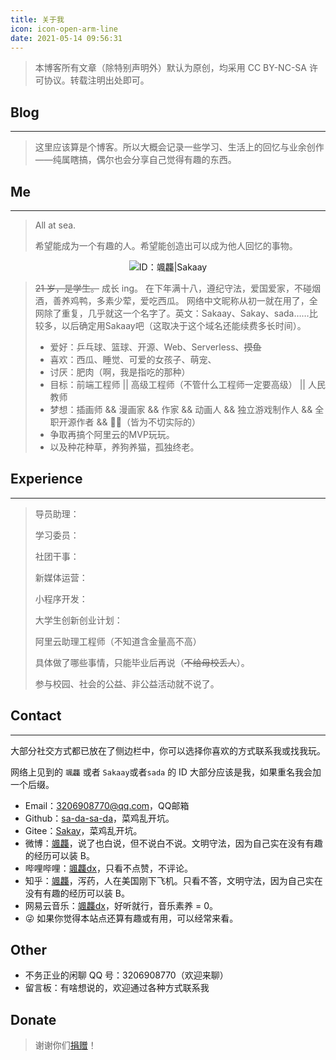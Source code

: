 ```yaml
---
title: 关于我
icon: icon-open-arm-line
date: 2021-05-14 09:56:31
---
```




<div class="warning">
<blockquote>
<p>
本博客所有文章（除特别声明外）默认为原创，均采用 CC BY-NC-SA 许可协议。转载注明出处即可。
</p>
</blockquote>
</div>

## Blog

----

>这里应该算是个博客。所以大概会记录一些学习、生活上的回忆与业余创作——纯属瞎搞，偶尔也会分享自己觉得有趣的东西。

## Me

-----

>All at sea.
>
>希望能成为一个有趣的人。希望能创造出可以成为他人回忆的事物。

<div width:30px;height:30px;border:1px;border-radius:50%;> 
<center>
<img title="ID：颯龘|Sakaay" src="https://moodle-img-video.oss-cn-zhangjiakou.aliyuncs.com/img/%E5%BE%AE%E4%BF%A1%E5%A4%B4%E5%83%8F.jpg">
</center>
</div>

>~~21 岁，是学生。~~ 成长 ing。
>在下年满十八，遵纪守法，爱国爱家，不碰烟酒，善养鸡鸭，多素少荤，爱吃西瓜。
>网络中文昵称从初一就在用了，全网除了重复，几乎就这一个名字了。英文：Sakaay、Sakay、sada……比较多，以后确定用Sakaay吧（这取决于这个域名还能续费多长时间）。
>- 爱好：乒乓球、篮球、开源、Web、Serverless、~~摸鱼~~
>- 喜欢：西瓜、睡觉、可爱的女孩子、萌宠、
>- 讨厌：肥肉（啊，我是指吃的那种）
>- 目标：前端工程师 || 高级工程师（不管什么工程师一定要高级） || 人民教师
>- 梦想：插画师 && 漫画家 && 作家 && 动画人 && 独立游戏制作人 && 全职开源作者 && 🦸‍♂️（皆为不切实际的）
>- 争取再搞个阿里云的MVP玩玩。
>- 以及种花种草，养狗养猫，孤独终老。

## Experience

----

>导员助理：
>
>学习委员：
>
>社团干事：
>
>新媒体运营：
>
>小程序开发：
>
>大学生创新创业计划：
>
>阿里云助理工程师（不知道含金量高不高）
>
>具体做了哪些事情，只能毕业后再说（~~不给母校丢人~~）。
>
>参与校园、社会的公益、非公益活动就不说了。

## Contact

----

大部分社交方式都已放在了侧边栏中，你可以选择你喜欢的方式联系我或找我玩。

网络上见到的 `颯龘` 或者 `Sakaay`或者`sada` 的 ID 大部分应该是我，如果重名我会加一个后缀。

- Email：<a href="3206908770@qq.com">3206908770@qq.com</a>，QQ邮箱
- Github：<a href="https://github.com/sa-da-sa-da">sa-da-sa-da</a>，菜鸡乱开坑。
- Gitee：<a href="https://gitee.com/sakay">Sakay</a>，菜鸡乱开坑。
- 微博：<a href="https://weibo.com/sakaay">颯龘</a>，说了也白说，但不说白不说。文明守法，因为自己实在没有有趣的经历可以装 B。
- 哔哩哔哩：<a href="https://space.bilibili.com/485696789">颯龘dx</a>，只看不点赞，不评论。
- 知乎：<a href="https://www.zhihu.com/people/sa-ta-51">颯龘</a>，泻药，人在美国刚下飞机。只看不答，文明守法，因为自己实在没有有趣的经历可以装 B。
- 网易云音乐：<a href="https://music.163.com/#/user/home?id=3869858394" ba>颯龘dx</a>，好听就行，音乐素养 = 0。
- 😜 如果你觉得本站点还算有趣或有用，可以经常来看。

## Other

- 不务正业的闲聊 QQ 号：3206908770（欢迎来聊）
- 留言板：有啥想说的，欢迎通过各种方式联系我

## Donate
>
>谢谢你们<a href="donate.sakaay.com">捐赠</a>！


<script type="text/javascript">document.write(unescape("%3Cspan id='cnzz_stat_icon_1280011234'%3E%3C/span%3E%3Cscript src='https://s9.cnzz.com/z_stat.php%3Fid%3D1280011234%26online%3D1' type='text/javascript'%3E%3C/script%3E"));</script>
